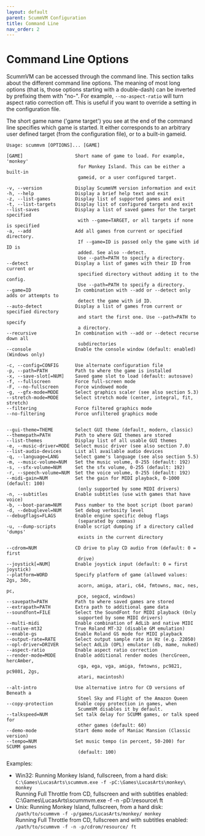 ```yaml
---
layout: default
parent: ScummVM Configuration
title: Command Line
nav_order: 2
---
```


# Command Line Options

ScummVM can be accessed through the command line. This section talks about the different command line options. The meaning of most long options (that is, those options starting with a double-dash) can be inverted by prefixing them with "no-". For example, ```--no-aspect-ratio``` will turn aspect ratio correction off. This is useful if you want to override a setting in the configuration file.

The short game name ('game target') you see at the end of the command line specifies which game is started. It either corresponds to an arbitrary user defined target (from the configuration file), or to a built-in gameid.

```
Usage: scummvm [OPTIONS]... [GAME]

[GAME]                   Short name of game to load. For example, 'monkey'
                          for Monkey Island. This can be either a built-in
                          gameid, or a user configured target.

-v, --version            Display ScummVM version information and exit
-h, --help               Display a brief help text and exit
-z, --list-games         Display list of supported games and exit
-t, --list-targets       Display list of configured targets and exit
--list-saves             Display a list of saved games for the target specified
                          with --game=TARGET, or all targets if none is specified
-a, --add                Add all games from current or specified directory.
                          If --game=ID is passed only the game with id ID is
                          added. See also --detect.
                          Use --path=PATH to specify a directory.
--detect                 Display a list of games with their ID from current or
                          specified directory without adding it to the config.
                          Use --path=PATH to specify a directory.
--game=ID                In combination with --add or --detect only adds or attempts to
                          detect the game with id ID.
--auto-detect            Display a list of games from current or specified directory
                          and start the first one. Use --path=PATH to specify
                          a directory.
--recursive              In combination with --add or --detect recurse down all
                          subdirectories
--console                Enable the console window (default: enabled) (Windows only)

-c, --config=CONFIG      Use alternate configuration file
-p, --path=PATH          Path to where the game is installed
-x, --save-slot[=NUM]    Saved game slot to load (default: autosave)
-f, --fullscreen         Force full-screen mode
-F, --no-fullscreen      Force windowed mode
-g, --gfx-mode=MODE      Select graphics scaler (see also section 5.3)
--stretch-mode=MODE      Select stretch mode (center, integral, fit, stretch)
--filtering              Force filtered graphics mode
--no-filtering           Force unfiltered graphics mode


--gui-theme=THEME        Select GUI theme (default, modern, classic)
--themepath=PATH         Path to where GUI themes are stored
--list-themes            Display list of all usable GUI themes
-e, --music-driver=MODE  Select music driver (see also section 7.0)
--list-audio-devices     List all available audio devices
-q, --language=LANG      Select game's language (see also section 5.5)
-m, --music-volume=NUM   Set the music volume, 0-255 (default: 192)
-s, --sfx-volume=NUM     Set the sfx volume, 0-255 (default: 192)
-r, --speech-volume=NUM  Set the voice volume, 0-255 (default: 192)
--midi-gain=NUM          Set the gain for MIDI playback, 0-1000 (default: 100)
                          (only supported by some MIDI drivers)
-n, --subtitles          Enable subtitles (use with games that have voice)
-b, --boot-param=NUM     Pass number to the boot script (boot param)
-d, --debuglevel=NUM     Set debug verbosity level
--debugflags=FLAGS       Enable engine specific debug flags
                          (separated by commas)
-u, --dump-scripts       Enable script dumping if a directory called 'dumps'
                          exists in the current directory

--cdrom=NUM              CD drive to play CD audio from (default: 0 = first
                          drive)
--joystick[=NUM]         Enable joystick input (default: 0 = first joystick)
--platform=WORD          Specify platform of game (allowed values: 2gs, 3do,
                          acorn, amiga, atari, c64, fmtowns, mac, nes, pc,
                          pce, segacd, windows)
--savepath=PATH          Path to where saved games are stored
--extrapath=PATH         Extra path to additional game data
--soundfont=FILE         Select the SoundFont for MIDI playback (Only
                          supported by some MIDI drivers)
--multi-midi             Enable combination of AdLib and native MIDI
--native-mt32            True Roland MT-32 (disable GM emulation)
--enable-gs              Enable Roland GS mode for MIDI playback
--output-rate=RATE       Select output sample rate in Hz (e.g. 22050)
--opl-driver=DRIVER      Select AdLib (OPL) emulator (db, mame, nuked)
--aspect-ratio           Enable aspect ratio correction
--render-mode=MODE       Enable additional render modes (hercGreen, hercAmber,
                          cga, ega, vga, amiga, fmtowns, pc9821, pc9801, 2gs,
                          atari, macintosh)

--alt-intro              Use alternative intro for CD versions of Beneath a
                          Steel Sky and Flight of the Amazon Queen
--copy-protection        Enable copy protection in games, when
                          ScummVM disables it by default.
--talkspeed=NUM          Set talk delay for SCUMM games, or talk speed for
                          other games (default: 60)
--demo-mode              Start demo mode of Maniac Mansion (Classic version)
--tempo=NUM              Set music tempo (in percent, 50-200) for SCUMM games
                          (default: 100)
```

Examples:  

- Win32: Running Monkey Island, fullscreen, from a hard disk: ```C:\Games\LucasArts\scummvm.exe -f -pC:\Games\LucasArts\monkey\ monkey```  
Running Full Throttle from CD, fullscreen and with subtitles enabled: C:\Games\LucasArts\scummvm.exe -f -n -pD:\resource\ ft  
- Unix: Running Monkey Island, fullscreen, from a hard disk: ```/path/to/scummvm -f -p/games/LucasArts/monkey/ monkey```  
Running Full Throttle from CD, fullscreen and with subtitles enabled: ```/path/to/scummvm -f -n -p/cdrom/resource/ ft```

